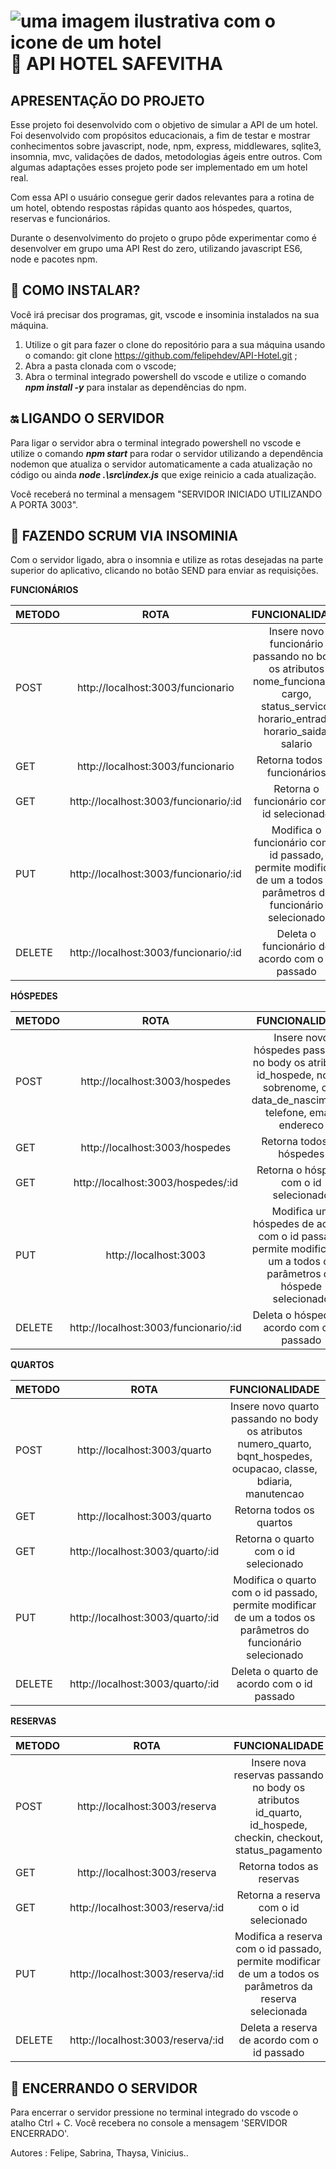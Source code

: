 ![uma imagem ilustrativa com o icone de um hotel](https://media.discordapp.net/attachments/985905687559274539/993894593269600306/hotel_2.png?width=1119&height=630)
**🏨 API HOTEL SAFEVITHA**
=
APRESENTAÇÃO DO PROJETO
-

Esse projeto foi desenvolvido com o objetivo de simular a API de um hotel.
Foi desenvolvido com propósitos educacionais, a fim de testar e mostrar conhecimentos sobre javascript, node, npm, express, middlewares, sqlite3, insomnia, mvc, validações de dados, metodologias ágeis entre outros.
Com algumas adaptações esses projeto pode ser implementado em um hotel real.

Com essa API o usuário consegue gerir dados relevantes para a rotina de um hotel, obtendo respostas rápidas quanto aos hóspedes, quartos, reservas e funcionários.

Durante o desenvolvimento do projeto o grupo pôde experimentar como é desenvolver em grupo uma API Rest do zero, utilizando javascript ES6, node e pacotes npm.

💾 COMO INSTALAR?
-

Você irá precisar dos programas, git, vscode e insominia instalados na sua máquina.

1. Utilize o git para fazer o clone do repositório para a sua máquina usando o comando: git clone https://github.com/felipehdev/API-Hotel.git ;
1. Abra a pasta clonada com o vscode;
1. Abra o terminal integrado powershell do vscode e utilize o comando ***npm install -y*** para instalar as dependências do npm.

 🔛 LIGANDO O SERVIDOR
-
Para ligar o servidor abra o terminal integrado powershell no vscode e utilize o comando ***npm start*** para rodar o servidor utilizando a dependência nodemon que atualiza o servidor automaticamente a cada atualização no código ou ainda ***node .\src\index.js*** que exige reinicio a cada atualização.

Você receberá no terminal a mensagem "SERVIDOR INICIADO UTILIZANDO A PORTA 3003".


 🔄 FAZENDO SCRUM VIA INSOMINIA
-
Com o servidor ligado, abra o insomnia e utilize as rotas desejadas na parte superior do aplicativo, clicando no botão SEND para enviar as requisições.

**FUNCIONÁRIOS**

METODO | ROTA | FUNCIONALIDADE
:--------- | :------: | :-------:
POST| http://localhost:3003/funcionario| Insere novo funcionário passando no body os atributos nome_funcionario, cargo, status_servico, horario_entrada, horario_saida, salario
GET | http://localhost:3003/funcionario | Retorna todos os funcionários
GET | http://localhost:3003/funcionario/:id|Retorna o funcionário com o id selecionado
PUT |http://localhost:3003/funcionario/:id|Modifica o funcionário com o id passado, permite modificar de um a todos os parâmetros do funcionário selecionado
DELETE |http://localhost:3003/funcionario/:id | Deleta o funcionário de acordo com o id passado


**HÓSPEDES**

METODO | ROTA | FUNCIONALIDADE
:--------- | :------: | :-------:
POST| http://localhost:3003/hospedes| Insere novo hóspedes passando no body os atributos id_hospede, nome, sobrenome, cpf, data_de_nascimento, telefone, email, endereco
GET | http://localhost:3003/hospedes | Retorna todos os hóspedes
GET | http://localhost:3003/hospedes/:id| Retorna o hóspede com o id selecionado
PUT |http://localhost:3003|Modifica um hóspedes de acordo com o id passado, permite modificar de um a todos os parâmetros do hóspede selecionado
DELETE |http://localhost:3003/funcionario/:id | Deleta o hóspede de acordo com o id passado

**QUARTOS**

METODO | ROTA | FUNCIONALIDADE
:--------- | :------: | :-------:
POST| http://localhost:3003/quarto| Insere novo quarto passando no body os atributos numero_quarto, bqnt_hospedes, ocupacao, classe, bdiaria, manutencao
GET | http://localhost:3003/quarto | Retorna todos os quartos
GET | http://localhost:3003/quarto/:id|Retorna o quarto com o id selecionado
PUT |http://localhost:3003/quarto/:id|Modifica o quarto com o id passado, permite modificar de um a todos os parâmetros do funcionário selecionado
DELETE |http://localhost:3003/quarto/:id | Deleta o quarto de acordo com o id passado

**RESERVAS**


METODO | ROTA | FUNCIONALIDADE
:--------- | :------: | :-------:
POST| http://localhost:3003/reserva| Insere nova reservas passando no body os atributos id_quarto, id_hospede, checkin, checkout, status_pagamento
GET | http://localhost:3003/reserva | Retorna todos as reservas
GET | http://localhost:3003/reserva/:id|Retorna a reserva com o id selecionado
PUT |http://localhost:3003/reserva/:id|Modifica a reserva com o id passado, permite modificar de um a todos os parâmetros da reserva selecionada
DELETE |http://localhost:3003/reserva/:id | Deleta a reserva de acordo com o id passado

📴 ENCERRANDO O SERVIDOR
-

Para encerrar o servidor pressione no terminal integrado do vscode o atalho Ctrl + C.
Você recebera no console a mensagem 'SERVIDOR ENCERRADO'.

Autores :
Felipe, Sabrina, Thaysa, Vinicius..

